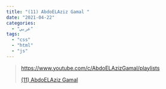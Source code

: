 ```yaml
---
title: "(11) AbdoELAziz Gamal "
date: "2021-04-22"
categories:
  - "عربي"
tags:
  - "css"
  - "html"
  - "js"
---
```


> https://www.youtube.com/c/AbdoELAzizGamal/playlists
>
> [(11) AbdoELAziz Gamal ](https://www.youtube.com/c/AbdoELAzizGamal/playlists)

